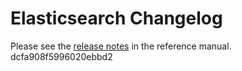 # Elasticsearch Changelog

Please see the [release notes](https://www.elastic.co/guide/en/elasticsearch/reference/current/es-release-notes.html) in the reference manual.
dcfa908f5996020ebbd2
